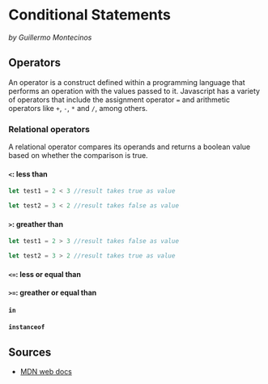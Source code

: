 # Conditional Statements
*by Guillermo Montecinos*

## Operators
An operator is a construct defined within a programming language that performs an operation with the values passed to it. Javascript has a variety of operators that include the assignment operator `=` and arithmetic operators like `+`, `-`, `*` and `/`, among others.
### Relational operators
A relational operator compares its operands and returns a boolean value based on whether the comparison is true.

#### `<`: less than
```js
let test1 = 2 < 3 //result takes true as value

let test2 = 3 < 2 //result takes false as value
```
#### `>`: greather than
```js
let test1 = 2 > 3 //result takes false as value

let test2 = 3 > 2 //result takes true as value
```
#### `<=`: less or equal than
#### `>=`: greather or equal than
#### `in` 
#### `instanceof`

## Sources
* [MDN web docs](https://developer.mozilla.org/en-US/docs/Web/JavaScript/Guide/Expressions_and_Operators)